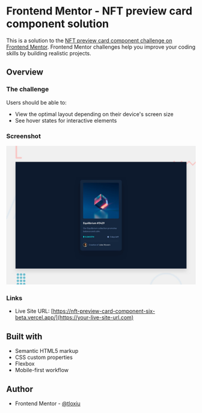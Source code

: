 # Frontend Mentor - NFT preview card component solution

This is a solution to the [NFT preview card component challenge on Frontend Mentor](https://www.frontendmentor.io/challenges/nft-preview-card-component-SbdUL_w0U). Frontend Mentor challenges help you improve your coding skills by building realistic projects. 

## Overview

### The challenge

Users should be able to:

- View the optimal layout depending on their device's screen size
- See hover states for interactive elements

### Screenshot

![](/design/desktop-preview.jpg)

### Links

- Live Site URL: [https://nft-preview-card-component-six-beta.vercel.app/](https://your-live-site-url.com)


## Built with

- Semantic HTML5 markup
- CSS custom properties
- Flexbox
- Mobile-first workflow

## Author

- Frontend Mentor - [@tloxiu](https://www.frontendmentor.io/profile/tloxiu)
